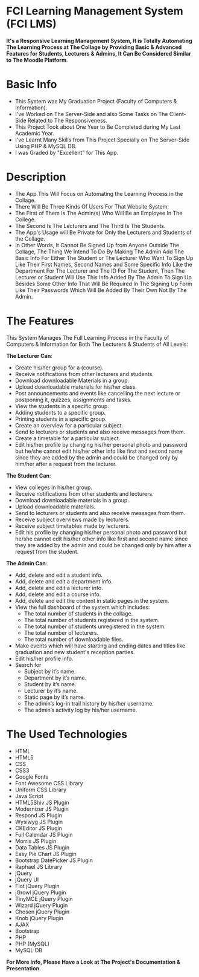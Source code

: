 # FCI Learning Management System (FCI LMS)
**It's a Responsive Learning Management System, It is Totally Automating The Learning Process at The Collage by Providing Basic & Advanced Features for Students, Lecturers & Admins, It Can Be Considered Similar to The Moodle Platform**.

# Basic Info
* This System was My Graduation Project (Faculty of Computers & Information).
* I've Worked on The Server-Side and also Some Tasks on The Client-Side Related to The Responsiveness.
* This Project Took about One Year to Be Completed during My Last Academic Year.
* I've Learnt Many Skills from This Project Specially on The Server-Side Using PHP & MySQL DB.
* I was Graded by "Excellent" for This App.

# Description
* The App This Will Focus on Automating the Learning Process in the Collage.
* There Will Be Three Kinds Of Users For That Website System.
* The First of Them Is The Admin(s) Who Will Be an Employee In The College.
* The Second Is The Lecturers and The Third Is The Students.
* The App's Usage will Be Private for Only the Lecturers and Students of the Collage.
* In Other Words, It Cannot Be Signed Up from Anyone Outside The Collage, The Thing We Intend To Do By Making The Admin Add The Basic Info For Either The Student or The Lecturer Who Want To Sign Up Like Their First Names, Second Names and Some Specific Info Like the Department For The Lecturer and The ID For The Student, Then The Lecturer or Student Will Use This Info Added By The Admin To Sign Up Besides Some Other Info That Will Be Required In The Signing Up Form Like Their Passwords Which Will Be Added By Their Own Not By The Admin.

# The Features
This System Manages The Full Learning Process in the Faculty of Computers & Information for Both The Lecturers & Students of All Levels:

**The Lecturer Can**:
* Create his/her group for a (course).
*	Receive notifications from other lecturers and students.                                                             
*	Download downloadable Materials in a group.
*	Upload downloadable materials for his/her class.
*	Post announcements and events like cancelling the next
  lecture or postponing it, quizzes, assignments and tasks.
* View the students in a specific group.
* Adding students to a specific group.
* Printing students in a specific group.
* Create an overview for a particular subject.
* Send to lecturers or students and also receive messages from them.
* Create a timetable for a particular subject.
* Edit his/her profile by changing his/her personal photo and password but he/she cannot edit his/her other info like first and second     name since they are added by the admin and could be changed only by him/her after a request from the lecturer.

**The Student Can**:
* View colleges in his/her group.
* Receive notifications from other students and lecturers.
* Download downloadable materials in a group.
* Upload downloadable materials.
* Send to lecturers or students and also receive messages from them.
* Receive subject overviews made by lecturers.
* Receive subject timetables made by lecturers.
* Edit his profile by changing his/her personal photo and password but he/she cannot edit his/her other info like first and second name since they are added by the admin and could be changed only by him after a request from the student.

**The Admin Can**:
* Add, delete and edit a student info.
* Add, delete and edit a department info.
* Add, delete and edit a lecturer info.
* Add, delete and edit a course info.
* Add, delete and edit the content in static pages in the system.
* View the full dashboard of the system which includes:
  * The total number of students in the collage.
  * The total number of students registered in the system.
  * The total number of students unregistered in the system.
  * The total number of lecturers.
  * The total number of downloadable files.
* Make events which will have starting and ending dates and titles like graduation and new student's reception parties.
* Edit his/her profile info.
* Search for
  * Subject by it’s name.
  * Department by it’s name.
  * Student by it’s name.
  * Lecturer by it’s name.
  * Static page by it’s name.
  * The admin’s log-in trail history by his/her username.
  * The admin’s activity log by his/her username.

# The Used Technologies
* HTML
* HTML5
* CSS
* CSS3
* Google Fonts
* Font Awesome CSS Library
* Uniform CSS Library
* Java Script
* HTML5Shiv JS Plugin
* Modernizer JS Plugin
* Respond JS Plugin
* Wysiwyg JS Plugin
* CKEditor JS Plugin
* Full Calendar JS Plugin
* Morris JS Plugin
* Data Tables JS Plugin
* Easy Pie Chart JS Plugin
* Bootstrap DatePicker JS Plugin
* Raphael JS Library
* jQuery
* jQuery UI
* Flot jQuery Plugin
* jGrowl jQuery Plugin
* TinyMCE jQuery Plugin
* Wizard jQuery Plugin
* Chosen jQuery Plugin
* Knob jQuery Plugin
* AJAX
* Bootstrap
* PHP
* PHP (MySQL)
* MySQL DB

**For More Info, Please Have a Look at The Project's Documentation & Presentation.**
